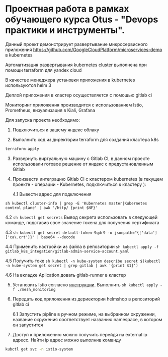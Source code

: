 # Проектная работа в рамках обучающего курса Otus - "Devops практики и инструменты".
Данный проект демонстрирует развертывание микросервисного приложения https://github.com/GoogleCloudPlatform/microservices-demo в kubernetes <p>
Автоматизация развертывания kubernetes cluster выполнена при помощи terraform для yandex cloud <p>
В качестве менеджера установки приложения в kubernetes используются helm 3 <p>
Деплой приложения в кластер осуществляется c помощью gitlab ci <p>
Мониторинг приложения производится с использованием Istio, Prometheus, визуализация в Kiali, Grafana <p>

Для запуска проекта необходимо: <p>
1. Подключиться к вашему яндекс облаку <p>
2. Выполнить код из директории terraform для создания кластера k8s <p> 
```sh 
terraform apply 
```
3. Развернуть виртуальную машину с Gitlab CI, в данном проекте использовали готовое решение от яндекс с предустановленным Gitlab<p>
4. Произвести интеграцию Gitlab CI c кластером kubernetes (в текущем проекте - операции - Kubernetes, подключиться к кластеру ):<p>
   
   4.1 Вывести адрес для подключения
 
 ```sh kubectl cluster-info | grep -E 'Kubernetes master|Kubernetes control plane' | awk '/http/ {print $NF}' ```

   4.2  ```sh kubectl get secrets```  Вывод секрета использовать в следующей команде, подставив свое значение токена для получения сертификата

   4.3 ```sh kubectl get secret default-token-9qdr9 -o jsonpath="{['data']['ca\.crt']}" | base64 --decode  ```

   4.4 Применить настройки из файла в репозитории ```sh kubectl apply -f gitlab_k8s_integation/gitlab-admin-service-account.yaml ```
    
   4.5 Получить токе ```sh kubectl -n kube-system describe secret $(kubectl -n kube-system get secret | grep gitlab | awk '{print $1}') ```
 
   4.6 На вкладке Aplication довать gitlab-runner в кластер </p>
   
5. Установить Istio согласно [инструкции]( https://istio.io/latest/docs/setup/getting-started/). Выполнить ```sh kubectl apply -f ./mesh_monitoring  ``` 

6. Передать код приложения из дериектории helmshop в репозиторий gitlab ci <p>
   6.1 Запустить pipline в ручном режиме, на выбранном окружении, название окружения соответствует названию namespace, в котором он запустится <p>
     
7. Доступ к приложению можно получить перейдя на external ip адресс. Найти ip адрес можно выполнив команду <p>
 
```sh
kubctl get svc -n istio-system  
```

